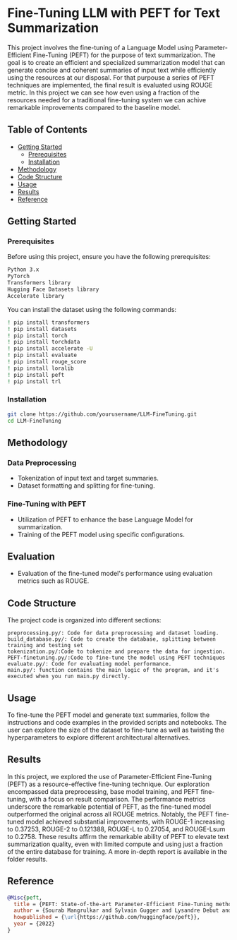 # Fine-Tuning LLM with PEFT for Text Summarization

This project involves the fine-tuning of a Language Model using Parameter-Efficient Fine-Tuning (PEFT) for the purpose of text summarization. The goal is to create an efficient and specialized summarization model that can generate concise and coherent summaries of input text while efficiently using the resources at our disposal.
For that purpouse a series of PEFT techniques are implemented, the final result is evaluated using ROUGE metric.
In this project we can see how even using a fraction of the resources needed for a traditional fine-tuning system we can achive remarkable improvements compared to the baseline model.

## Table of Contents

- [Getting Started](#getting-started)
  - [Prerequisites](#prerequisites)
  - [Installation](#installation)
- [Methodology](#methodology)
- [Code Structure](#code-structure)
- [Usage](#usage)
- [Results](#results)
- [Reference](#reference)


## Getting Started

### Prerequisites

Before using this project, ensure you have the following prerequisites:
```bash
Python 3.x
PyTorch
Transformers library
Hugging Face Datasets library
Accelerate library
```

You can install the dataset using the following commands:

```bash
! pip install transformers
! pip install datasets
! pip install torch
! pip install torchdata
! pip install accelerate -U
! pip install evaluate
! pip install rouge_score
! pip install loralib
! pip install peft
! pip install trl
```

### Installation

```bash
git clone https://github.com/yourusername/LLM-FineTuning.git
cd LLM-FineTuning
```

## Methodology

### Data Preprocessing

  - Tokenization of input text and target summaries.
  - Dataset formatting and splitting for fine-tuning.

### Fine-Tuning with PEFT

  - Utilization of PEFT to enhance the base Language Model for summarization.
  - Training of the PEFT model using specific configurations.

## Evaluation

- Evaluation of the fine-tuned model's performance using evaluation metrics such as ROUGE.

## Code Structure

The project code is organized into different sections:

    preprocessing.py/: Code for data preprocessing and dataset loading.
    build_database.py/: Code to create the database, splitting between training and testing set
    tokenization.py/:Code to tokenize and prepare the data for ingestion.
    PEFT-finetuning.py/:Code to fine-tune the model using PEFT techniques
    evaluate.py/: Code for evaluating model performance.
    main.py/: function contains the main logic of the program, and it's executed when you run main.py directly.

## Usage

To fine-tune the PEFT model and generate text summaries, follow the instructions and code examples in the provided scripts and notebooks.
The user can explore the size of the dataset to fine-tune as well as twisting the hyperparameters to explore different architectural alternatives.

## Results

In this project, we explored the use of Parameter-Efficient Fine-Tuning (PEFT) as a resource-effective fine-tuning technique. Our exploration encompassed data preprocessing, base model training, and PEFT fine-tuning, with a focus on result comparison. The performance metrics underscore the remarkable potential of PEFT, as the fine-tuned model outperformed the original across all ROUGE metrics. Notably, the PEFT fine-tuned model achieved substantial improvements, with ROUGE-1 increasing to 0.37253, ROUGE-2 to 0.121388, ROUGE-L to 0.27054, and ROUGE-Lsum to 0.2758. These results affirm the remarkable ability of PEFT to elevate text summarization quality, even with limited compute and using just a fraction of the entire database for training.
A more in-depth report is available in the folder results.

## Reference

```bibtex
@Misc{peft,
  title = {PEFT: State-of-the-art Parameter-Efficient Fine-Tuning methods},
  author = {Sourab Mangrulkar and Sylvain Gugger and Lysandre Debut and Younes Belkada and Sayak Paul and Benjamin Bossan},
  howpublished = {\url{https://github.com/huggingface/peft}},
  year = {2022}
}

